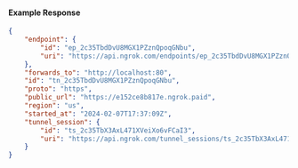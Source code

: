 <!-- Code generated for API Clients. DO NOT EDIT. -->

#### Example Response

```json
{
	"endpoint": {
		"id": "ep_2c35TbdDvU8MGX1PZznQpoqGNbu",
		"uri": "https://api.ngrok.com/endpoints/ep_2c35TbdDvU8MGX1PZznQpoqGNbu"
	},
	"forwards_to": "http://localhost:80",
	"id": "tn_2c35TbdDvU8MGX1PZznQpoqGNbu",
	"proto": "https",
	"public_url": "https://e152ce8b817e.ngrok.paid",
	"region": "us",
	"started_at": "2024-02-07T17:37:09Z",
	"tunnel_session": {
		"id": "ts_2c35TbX3AxL471XVeiXo6vFCaI3",
		"uri": "https://api.ngrok.com/tunnel_sessions/ts_2c35TbX3AxL471XVeiXo6vFCaI3"
	}
}
```
